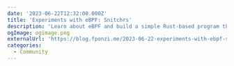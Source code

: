 ```yaml
---
date: '2023-06-22T12:32:00.000Z'
title: 'Experiments with eBPF: Snitchrs'
description: 'Learn about eBPF and build a simple Rust-based program that utilizes eBPF to monitor new connections and track the inbound and outbound traffic for each connection'
ogImage: ogimage.png
externalUrl: 'https://blog.fponzi.me/2023-06-22-experiments-with-ebpf-snitchrs.html'
categories:
  - Community
---
```

